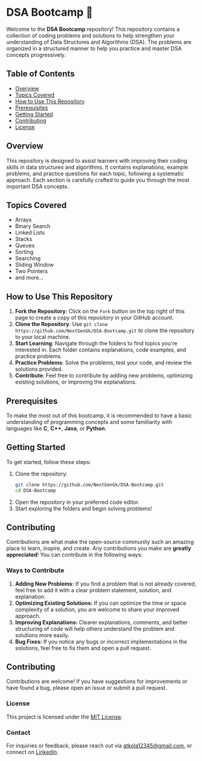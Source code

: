 # DSA Bootcamp 🚀

Welcome to the **DSA Bootcamp** repository! This repository contains a collection of coding problems and solutions to help strengthen your understanding of Data Structures and Algorithms (DSA). The problems are organized in a structured manner to help you practice and master DSA concepts progressively.

## Table of Contents

- [Overview](#overview)
- [Topics Covered](#topics-covered)
- [How to Use This Repository](#how-to-use-this-repository)
- [Prerequisites](#prerequisites)
- [Getting Started](#getting-started)
- [Contributing](#contributing)
- [License](#license)

## Overview

This repository is designed to assist learners with improving their coding skills in data structures and algorithms. It contains explanations, example problems, and practice questions for each topic, following a systematic approach. Each section is carefully crafted to guide you through the most important DSA concepts.

## Topics Covered

- Arrays
- Binary Search
- Linked Lists
- Stacks
- Queues
- Sorting
- Searching
- Sliding Window
- Two Pointers
- and more...

## How to Use This Repository

1. **Fork the Repository**: Click on the `Fork` button on the top right of this page to create a copy of this repository in your GitHub account.
2. **Clone the Repository**: Use `git clone https://github.com/NextGenGk/DSA-Bootcamp.git` to clone the repository to your local machine.
3. **Start Learning**: Navigate through the folders to find topics you're interested in. Each folder contains explanations, code examples, and practice problems.
4. **Practice Problems**: Solve the problems, test your code, and review the solutions provided.
5. **Contribute**: Feel free to contribute by adding new problems, optimizing existing solutions, or improving the explanations.

## Prerequisites

To make the most out of this bootcamp, it is recommended to have a basic understanding of programming concepts and some familiarity with languages like **C**, **C++**, **Java**, or **Python**.

## Getting Started

To get started, follow these steps:

1. Clone the repository:
   ```bash
   git clone https://github.com/NextGenGk/DSA-Bootcamp.git
   cd DSA-Bootcamp

2. Open the repository in your preferred code editor.
3. Start exploring the folders and begin solving problems!

## Contributing

Contributions are what make the open-source community such an amazing place to learn, inspire, and create. Any contributions you make are **greatly appreciated**! You can contribute in the following ways:

### Ways to Contribute

1. **Adding New Problems:** If you find a problem that is not already covered, feel free to add it with a clear problem statement, solution, and explanation.
2. **Optimizing Existing Solutions:** If you can optimize the time or space complexity of a solution, you are welcome to share your improved approach.
3. **Improving Explanations:** Clearer explanations, comments, and better structuring of code will help others understand the problem and solutions more easily.
4. **Bug Fixes:** If you notice any bugs or incorrect implementations in the solutions, feel free to fix them and open a pull request.

## Contributing

Contributions are welcome! If you have suggestions for improvements or have found a bug, please open an issue or submit a pull request.

### License

This project is licensed under the [MIT License](LICENSE).

### Contact

For inquiries or feedback, please reach out via [atkola12345@gmail.com.](mailto:atkola12345@gmail.com) or connect on [LinkedIn](https://www.linkedin.com/in/gauravkumar077/).

